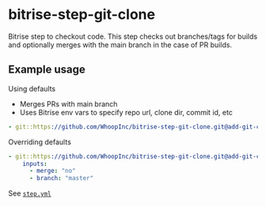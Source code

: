 # bitrise-step-git-clone

Bitrise step to checkout code. This step checks out branches/tags for builds and optionally merges with the main branch
in the case of PR builds.

## Example usage  
  
Using defaults
- Merges PRs with main branch
- Uses Bitrise env vars to specify repo url, clone dir, commit id, etc
```yaml
- git::https://github.com/WhoopInc/bitrise-step-git-clone.git@add-git-clone-step: {}
```

Overriding defaults
```yaml
- git::https://github.com/WhoopInc/bitrise-step-git-clone.git@add-git-clone-step:
    inputs:
      - merge: "no"
      - branch: "master"
```

See [`step.yml`](step.yml)